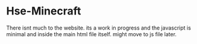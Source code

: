 # Hse-Minecraft
There isnt much to the website. its a work in progress and the javascript is minimal and inside the main html file itself. might move to js file later.
